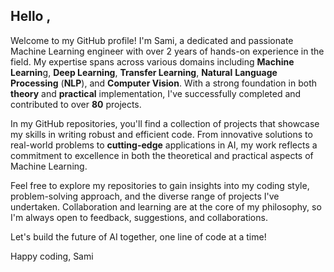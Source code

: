 
## Hello ,

Welcome to my GitHub profile! I'm Sami, a dedicated and passionate Machine Learning engineer with over 2 years of hands-on experience in the field. My expertise spans across various domains including **Machine Learnin**g, **Deep Learning**, **Transfer Learning**, **Natural** **Language** **Processing** (**NLP**), and **Computer Vision**. With a strong foundation in both **theory** and **practical** implementation, I've successfully completed and contributed to over **80** projects.

In my GitHub repositories, you'll find a collection of projects that showcase my skills in writing robust and efficient code. From innovative solutions to real-world problems to **cutting-edge** applications in AI, my work reflects a commitment to excellence in both the theoretical and practical aspects of Machine Learning.

Feel free to explore my repositories to gain insights into my coding style, problem-solving approach, and the diverse range of projects I've undertaken. Collaboration and learning are at the core of my philosophy, so I'm always open to feedback, suggestions, and collaborations.

Let's build the future of AI together, one line of code at a time!

Happy coding,
Sami
